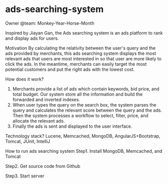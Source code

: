 # ads-searching-system

Owner
@team: Monkey-Year-Horse-Month

Inspired by Jiayan Gan, the Ads searching system is an ads platform to rank and display ads for users.

Motivation
By calculating the relativity between the user's query and the ads provided by merchants, this ads searching system displays the most relevant ads that users are most interested in so that user are more likely to click the ads.
In the meantime, merchants can easily target the most potential customers and put the right ads with the lowest cost.

How does it work?
1. Merchants provide a list of ads which contain keywords, bid price, and total budget. Our system store all the information and build the forwarded and inverted indexes.
2. When user types the query on the search box, the system parses the query and calculates the relevant score between the query and the ads. Then the system processes a workflow to select, filter, price, and allocate the relevant ads.
3. Finally the ads is sent and displayed to the user interface.

Technology stack?
Lucene, Memcached, MongoDB, AngularJS+Bootstrap, Tomcat, JUnit, IntelliJ

How to run ads searching system
Step1. Install MongoDB, Memcached, and Tomcat

Step2. Get source code from Github

Step3. Start server


